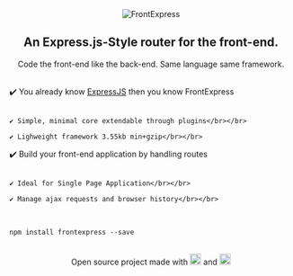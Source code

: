 <center>

 <img src="https://fontmeme.com/embed.php?text=frontexpress&name=Atype%201%20Light.ttf&size=90&style_color=6F6F75" class="img-responsive" alt="FrontExpress">

## An Express.js-Style router for the front-end.

Code the front-end like the back-end. Same language same framework.
</center>

<br/>

<div class="row">
  <div class="col-xs-12 col-md-1"></div>

  <div class="col-xs-12 col-md-5">
    ✔️ You already know <a href="https://expressjs.com/">ExpressJS</a> then you know FrontExpress</br></br>

    ✔️ Simple, minimal core extendable through plugins</br></br>

    ✔️ Lighweight framework 3.55kb min+gzip</br></br>
  </div>

  <div class="col-xs-12 col-md-1"></div>

  <div class="col-xs-12 col-md-5">
    ✔️ Build your front-end application by handling routes</br></br>

    ✔️ Ideal for Single Page Application</br></br>

    ✔️ Manage ajax requests and browser history</br></br>
  </div>
</div>

<br/>

```shell
npm install frontexpress --save
```

<br/>

<center>
Open source project made with <img class="emoji" alt=":coffee:" src="https://assets-cdn.github.com/images/icons/emoji/unicode/2615.png" width="20" height="20"> and <img class="emoji" alt=":heart:" src="https://assets-cdn.github.com/images/icons/emoji/unicode/2764.png" width="20" height="20">
</center>








